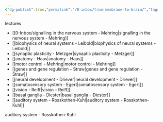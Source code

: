 ```yaml
---
{"dg-publish":true,"permalink":"/0-inbox/from-membrane-to-brain/","tags":["uni/fmb","gardenEntry"]}
---
```


lectures
- [[0-Inbox/signalling in the nervous system - Mehring\|signalling in the nervous system - Mehring]]
- [[biophysics of neural systems - Leibold\|biophysics of neural systems - Leibold]]
- [[synaptic plasticity - Metzger\|synaptic plasticity - Metzger]]
- [[anatomy - Haas\|anatomy - Haas]]
- [[motor control - Mehring\|motor control - Mehring]]
- [[genes and gene regulation - Straw\|genes and gene regulation - Straw]]
- [[neural development - Driever\|neural development - Driever]]
- [[somatosensory system - Egert\|somatosensory system - Egert]]
- [[vision - Reiff\|vision - Reiff]]
- [[basal ganglia - Diester\|basal ganglia - Diester]]
- [[auditory system - Rosskothen-Kuhl\|auditory system - Rosskothen-Kuhl]]

auditory system - Rosskothen-Kuhl